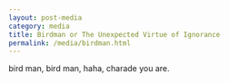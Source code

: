 ```yaml
---
layout: post-media
category: media
title: Birdman or The Unexpected Virtue of Ignorance
permalink: /media/birdman.html
---
```


bird man, bird man, haha, charade you are.
